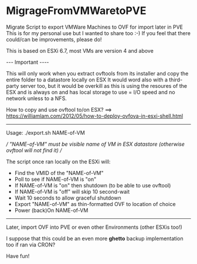 # MigrageFromVMWaretoPVE
Migrate Script to export VMWare Machines to OVF for import later in PVE
This is for my personal use but I wanted to share too :-)
If you feel that there could/can be improvements, please do!

This is based on ESXi 6.7, most VMs are version 4 and above

--- Important ----

This will only work when you extract ovftools from its installer and copy the entire folder to a datastore locally on ESX
It would word also with a third-party server too, but it would be overkill as this is using the resoures of the ESX and is always on and 
has local storage to use = I/O speed and no network unless to a NFS.

How to copy and use ovftool to/on ESX? ==> https://williamlam.com/2012/05/how-to-deploy-ovfova-in-esxi-shell.html

---

Usage:  ./export.sh NAME-of-VM

*/ "NAME-of-VM" must be visible name of VM in ESX datastore (otherwise ovftool will not find it) /*

The script once ran locally on the ESXi will:

- Find the VMID of the "NAME-of-VM"
- Poll to see if NAME-of-VM is "on"
- If NAME-of-VM is "on" then shutdown (to be able to use ovftool)
- If NAME-of-VM is "off" will skip 10 second-wait
- Wait 10 seconds to allow graceful shutdown
- Export "NAME-of-VM" as thin-formatted OVF to location of choice
- Power (back)On NAME-of-VM

---
Later, import OVF into PVE or even other Environments (other ESXis too!)

I suppose that this could be an even more **ghetto** backup implementation too if ran via CRON?

Have fun!
